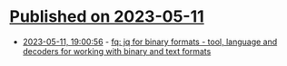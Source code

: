 # [Published on 2023-05-11](index.md)

* [2023-05-11, 19:00:56](https://lobste.rs/s/hrkkol/fq_jq_for_binary_formats_tool_language) - [fq: jq for binary formats - tool, language and decoders for working with binary and text formats](https://github.com/wader/fq)
